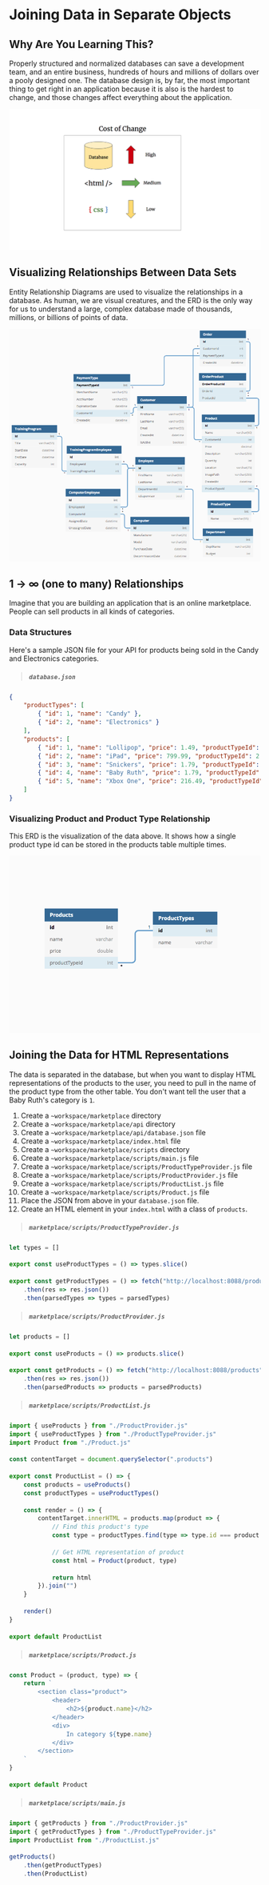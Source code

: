 # Joining Data in Separate Objects

## Why Are You Learning This?

Properly structured and normalized databases can save a development team, and an entire business, hundreds of hours and millions of dollars over a pooly designed one. The database design is, by far, the most important thing to get right in an application because it is also is the hardest to change, and those changes affect everything about the application.

![visualization of database being highest cost of change](./images/cost-of-change.png)

## Visualizing Relationships Between Data Sets

Entity Relationship Diagrams are used to visualize the relationships in a database. As human, we are visual creatures, and the ERD is the only way for us to understand a large, complex database made of thousands, millions, or billions of points of data.

![sample erd image](./images/erd-sample.png)

## 1 -> &infin; (one to many) Relationships

Imagine that you are building an application that is an online marketplace. People can sell products in all kinds of categories.

### Data Structures

Here's a sample JSON file for your API for products being sold in the Candy and Electronics categories.

> ##### `database.json`

```json
{
    "productTypes": [
        { "id": 1, "name": "Candy" },
        { "id": 2, "name": "Electronics" }
    ],
    "products": [
        { "id": 1, "name": "Lollipop", "price": 1.49, "productTypeId": 1 },
        { "id": 2, "name": "iPad", "price": 799.99, "productTypeId": 2 },
        { "id": 3, "name": "Snickers", "price": 1.79, "productTypeId": 1 },
        { "id": 4, "name": "Baby Ruth", "price": 1.79, "productTypeId": 1 },
        { "id": 5, "name": "Xbox One", "price": 216.49, "productTypeId": 2 }
    ]
}
```

### Visualizing Product and Product Type Relationship

This ERD is the visualization of the data above. It shows how a single product type id can be stored in the products table multiple times.

![](./images/product-producttypes.png)

## Joining the Data for HTML Representations

The data is separated in the database, but when you want to display HTML representations of the products to the user, you need to pull in the name of the product type from the other table. You don't want tell the user that a Baby Ruth's category is `1`.

1. Create a `~workspace/marketplace` directory
1. Create a `~workspace/marketplace/api` directory
1. Create a `~workspace/marketplace/api/database.json` file
1. Create a `~workspace/marketplace/index.html` file
1. Create a `~workspace/marketplace/scripts` directory
1. Create a `~workspace/marketplace/scripts/main.js` file
1. Create a `~workspace/marketplace/scripts/ProductTypeProvider.js` file
1. Create a `~workspace/marketplace/scripts/ProductProvider.js` file
1. Create a `~workspace/marketplace/scripts/ProductList.js` file
1. Create a `~workspace/marketplace/scripts/Product.js` file
1. Place the JSON from above in your `database.json` file.
1. Create an HTML element in your `index.html` with a class of `products`.

> ##### `marketplace/scripts/ProductTypeProvider.js`

```js
let types = []

export const useProductTypes = () => types.slice()

export const getProductTypes = () => fetch("http://localhost:8088/producttypes")
    .then(res => res.json())
    .then(parsedTypes => types = parsedTypes)
```

> ##### `marketplace/scripts/ProductProvider.js`

```js
let products = []

export const useProducts = () => products.slice()

export const getProducts = () => fetch("http://localhost:8088/products")
    .then(res => res.json())
    .then(parsedProducts => products = parsedProducts)
```

> ##### `marketplace/scripts/ProductList.js`

```js
import { useProducts } from "./ProductProvider.js"
import { useProductTypes } from "./ProductTypeProvider.js"
import Product from "./Product.js"

const contentTarget = document.querySelector(".products")

export const ProductList = () => {
    const products = useProducts()
    const productTypes = useProductTypes()

    const render = () => {
        contentTarget.innerHTML = products.map(product => {
            // Find this product's type
            const type = productTypes.find(type => type.id === product.productTypeId)

            // Get HTML representation of product
            const html = Product(product, type)

            return html
        }).join("")
    }

    render()
}

export default ProductList
```


> ##### `marketplace/scripts/Product.js`

```js
const Product = (product, type) => {
    return `
        <section class="product">
            <header>
                <h2>${product.name}</h2>
            </header>
            <div>
                In category ${type.name}
            </div>
        </section>
    `
}

export default Product
```


> ##### `marketplace/scripts/main.js`

```js
import { getProducts } from "./ProductProvider.js"
import { getProductTypes } from "./ProductTypeProvider.js"
import ProductList from "./ProductList.js"

getProducts()
    .then(getProductTypes)
    .then(ProductList)
```
